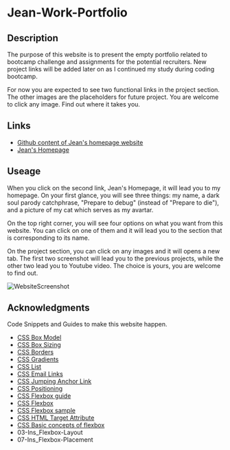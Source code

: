 # Jean-Work-Portfolio

## Description
The purpose of this website is to present the empty portfolio related to bootcamp challenge and assignments for the potential recruiters. New project links will be added later on as I continued my study during coding bootcamp. 

For now you are expected to see two functional links in the project section. The other images are the placeholders for future project. You are welcome to click any image. Find out where it takes you.

## Links
* [Github content of Jean's homepage website](https://github.com/JeanSuw/Jean-Work-Portfolio)
* [Jean's Homepage](https://jeansuw.github.io/Jean-Work-Portfolio/)

## Useage
When you click on the second link, Jean's Homepage, it will lead you to my homepage. On your first glance, you will see three things: my name, a dark soul parody catchphrase, "Prepare to debug" (instead of "Prepare to die"), and a picture of my cat which serves as my avartar. 

On the top right corner, you will see four options on what you want from this website. You can click on one of them and it will lead you to the section that is corresponding to its name.

On the project section, you can click on any images and it will opens a new tab. The first two screenshot will lead you to the previous projects, while the other two lead you to Youtube video. The choice is yours, you are welcome to find out.

![WebsiteScreenshot](./images/Jeans-Portfolio.png)

## Acknowledgments
Code Snippets and Guides to make this website happen.
* [CSS Box Model](https://www.w3schools.com/css/css_boxmodel.asp)
* [CSS Box Sizing](https://www.w3schools.com/css/css3_box-sizing.asp)
* [CSS Borders](https://www.w3schools.com/css/css3_borders.asp)
* [CSS Gradients](https://www.w3schools.com/css/css3_gradients.asp)
* [CSS List](https://www.w3schools.com/css/css_list.asp)
* [CSS Email Links](https://www.brainbell.com/tutorials/HTML_and_CSS/Email_Links.htm)
* [CSS Jumping Anchor Link](https://www.w3docs.com/snippets/html/how-to-create-an-anchor-link-to-jump-to-a-specific-part-of-a-page.html)
* [CSS Positioning](https://www.w3schools.com/css/css_positioning.asp)
* [CSS Flexbox guide](https://css-tricks.com/snippets/css/a-guide-to-flexbox/)
* [CSS Flexbox](https://www.w3schools.com/css/css3_flexbox.asp)
* [CSS Flexbox sample](https://www.w3schools.com/css/tryit.asp?filename=trycss3_flexbox)
* [CSS HTML Target Attribute](https://www.w3schools.com/tags/att_a_target.asp)
* [CSS Basic concepts of flexbox](https://developer.mozilla.org/en-US/docs/Web/CSS/CSS_Flexible_Box_Layout/Basic_Concepts_of_Flexbox)
* 03-Ins_Flexbox-Layout
* 07-Ins_Flexbox-Placement
